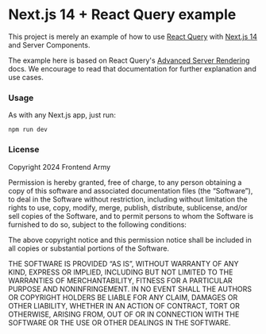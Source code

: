 # Next.js 14 + React Query example

This project is merely an example of how to use [React Query](https://tanstack.com/) with [Next.js 14](https://nextjs.org/) and Server Components.

The example here is based on React Query's [Advanced Server Rendering](https://tanstack.com/query/v5/docs/framework/react/guides/advanced-ssr) docs. We encourage to read that documentation for further explanation and use cases.

### Usage

As with any Next.js app, just run:

```
npm run dev
```

### License

Copyright 2024 Frontend Army

Permission is hereby granted, free of charge, to any person obtaining a copy of this software and associated documentation files (the “Software”), to deal in the Software without restriction, including without limitation the rights to use, copy, modify, merge, publish, distribute, sublicense, and/or sell copies of the Software, and to permit persons to whom the Software is furnished to do so, subject to the following conditions:

The above copyright notice and this permission notice shall be included in all copies or substantial portions of the Software.

THE SOFTWARE IS PROVIDED “AS IS”, WITHOUT WARRANTY OF ANY KIND, EXPRESS OR IMPLIED, INCLUDING BUT NOT LIMITED TO THE WARRANTIES OF MERCHANTABILITY, FITNESS FOR A PARTICULAR PURPOSE AND NONINFRINGEMENT. IN NO EVENT SHALL THE AUTHORS OR COPYRIGHT HOLDERS BE LIABLE FOR ANY CLAIM, DAMAGES OR OTHER LIABILITY, WHETHER IN AN ACTION OF CONTRACT, TORT OR OTHERWISE, ARISING FROM, OUT OF OR IN CONNECTION WITH THE SOFTWARE OR THE USE OR OTHER DEALINGS IN THE SOFTWARE.

